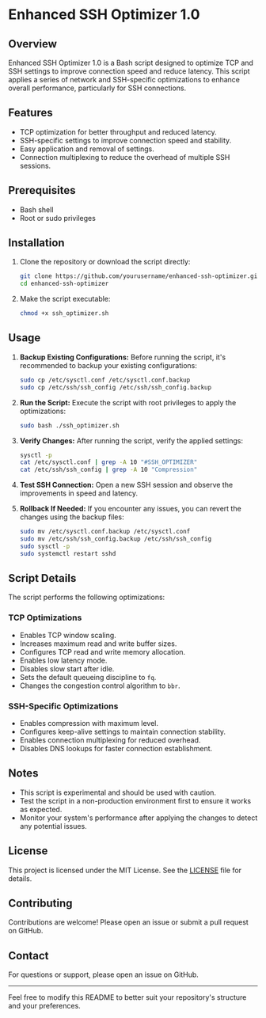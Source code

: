 # Enhanced SSH Optimizer 1.0

## Overview

Enhanced SSH Optimizer 1.0 is a Bash script designed to optimize TCP and SSH settings to improve connection speed and reduce latency. This script applies a series of network and SSH-specific optimizations to enhance overall performance, particularly for SSH connections.

## Features

- TCP optimization for better throughput and reduced latency.
- SSH-specific settings to improve connection speed and stability.
- Easy application and removal of settings.
- Connection multiplexing to reduce the overhead of multiple SSH sessions.

## Prerequisites

- Bash shell
- Root or sudo privileges

## Installation

1. Clone the repository or download the script directly:
   ```bash
   git clone https://github.com/yourusername/enhanced-ssh-optimizer.git
   cd enhanced-ssh-optimizer
   ```

2. Make the script executable:
   ```bash
   chmod +x ssh_optimizer.sh
   ```

## Usage

1. **Backup Existing Configurations:**
   Before running the script, it's recommended to backup your existing configurations:
   ```bash
   sudo cp /etc/sysctl.conf /etc/sysctl.conf.backup
   sudo cp /etc/ssh/ssh_config /etc/ssh/ssh_config.backup
   ```

2. **Run the Script:**
   Execute the script with root privileges to apply the optimizations:
   ```bash
   sudo bash ./ssh_optimizer.sh
   ```

3. **Verify Changes:**
   After running the script, verify the applied settings:
   ```bash
   sysctl -p
   cat /etc/sysctl.conf | grep -A 10 "#SSH_OPTIMIZER"
   cat /etc/ssh/ssh_config | grep -A 10 "Compression"
   ```

4. **Test SSH Connection:**
   Open a new SSH session and observe the improvements in speed and latency.

5. **Rollback If Needed:**
   If you encounter any issues, you can revert the changes using the backup files:
   ```bash
   sudo mv /etc/sysctl.conf.backup /etc/sysctl.conf
   sudo mv /etc/ssh/ssh_config.backup /etc/ssh/ssh_config
   sudo sysctl -p
   sudo systemctl restart sshd
   ```

## Script Details

The script performs the following optimizations:

### TCP Optimizations
- Enables TCP window scaling.
- Increases maximum read and write buffer sizes.
- Configures TCP read and write memory allocation.
- Enables low latency mode.
- Disables slow start after idle.
- Sets the default queueing discipline to `fq`.
- Changes the congestion control algorithm to `bbr`.

### SSH-Specific Optimizations
- Enables compression with maximum level.
- Configures keep-alive settings to maintain connection stability.
- Enables connection multiplexing for reduced overhead.
- Disables DNS lookups for faster connection establishment.

## Notes

- This script is experimental and should be used with caution.
- Test the script in a non-production environment first to ensure it works as expected.
- Monitor your system's performance after applying the changes to detect any potential issues.

## License

This project is licensed under the MIT License. See the [LICENSE](LICENSE) file for details.

## Contributing

Contributions are welcome! Please open an issue or submit a pull request on GitHub.

## Contact

For questions or support, please open an issue on GitHub.

---

Feel free to modify this README to better suit your repository's structure and your preferences.
